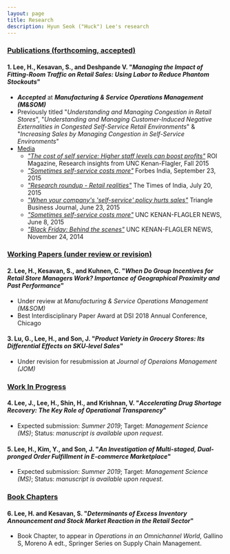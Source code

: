 ```yaml
---
layout: page
title: Research
description: Hyun Seok ("Huck") Lee's research
---
```



### <u>Publications (forthcoming, accepted) </u>
#### 1. Lee, H., Kesavan, S., and Deshpande V. "*Managing the Impact of Fitting-Room Traffic on Retail Sales: Using Labor to Reduce Phantom Stockouts*" 
* ***Accepted*** at ***Manufacturing & Service Operations Management (M&SOM)***
* Previously titled "*Understanding and Managing Congestion in Retail Stores*", "*Understanding and Managing Customer-Induced Negative Externalities in Congested Self-Service Retail Environments*" & "*Increasing Sales by Managing Congestion in Self-Service Environments*"
* <u>Media</u>
  * [*"The cost of self service: Higher staff levels can boost profits"*](http://contentviewer.adobe.com/s/ROI%20Magazine/43d7e10e-dd4d-4050-add4-f5dcc8372bf7/ROI%20Magazine-Fall%202015/05_Cost_of_Self_Service.html#page_0) ROI Magazine, Research insights from UNC Kenan-Flagler, Fall 2015
  * [*"Sometimes self-service costs more"*](http://www.forbesindia.com/article/kenanflagler/sometimes-selfservice-costs-more/41003/1) Forbes India, September 23, 2015
  * [*"Research roundup - Retail realities"*](https://timesofindia.indiatimes.com/home/education/news/Research-roundup-Retail-realities/articleshow/48139253.cms) The Times of India, July 20, 2015
  * [*"When your company's 'self-service' policy hurts sales"*](https://www.bizjournals.com/triangle/news/2015/06/23/when-your-companys-self-serve-policy-hurts-sales.html) Triangle Business Journal, June 23, 2015
  * [*"Sometimes self-service costs more"*](https://www.kenan-flagler.unc.edu/news/2015/06/ROI-selfservice) UNC KENAN-FLAGLER NEWS, June 8, 2015
  * [*"Black Friday: Behind the scenes"*](https://www.kenan-flagler.unc.edu/news/black-friday-behind-the-scenes/) UNC KENAN-FLAGLER NEWS, November 24, 2014

### <u>Working Papers (under review or revision)</u>
#### 2. Lee, H., Kesavan, S., and Kuhnen, C. "*When Do Group Incentives for Retail Store Managers Work? Importance of Geographical Proximity and Past Performance*" 
* Under review at *Manufacturing & Service Operations Management (M&SOM)*
* Best Interdisciplinary Paper Award at DSI 2018 Annual Conference, Chicago

#### 3. Lu, G., Lee, H., and Son, J. "*Product Variety in Grocery Stores: Its Differential Effects on SKU-level Sales*" 
* Under revision for resubmission at *Journal of Operaions Management (JOM)*


### <u>Work In Progress</u>
#### 4. Lee, J., Lee, H., Shin, H., and Krishnan, V. "*Accelerating Drug Shortage Recovery: The Key Role of Operational Transparency*" 
* Expected submission: *Summer 2019*; Target: *Management Science (MS)*; Status: *manuscript is available upon request*.

#### 5. Lee, H., Kim, Y., and Son, J. "*An Investigation of Multi-staged, Dual-pronged Order Fulfillment in E-commerce Marketplace*"
* Expected submission: *Summer 2019*; Target: *Management Science (MS)*; Status: *manuscript is available upon request*.


### <u>Book Chapters</u>
#### 6. Lee, H. and Kesavan, S. "*Determinants of Excess Inventory Announcement and Stock Market Reaction in the Retail Sector*"
* Book Chapter, to appear in *Operations in an Omnichannel World*, Gallino S, Moreno A edt., Springer Series on Supply Chain Management.

<!-- 
[click here for the most recent version of the paper]({{ BASE_PATH}}/pages/working_papers/sample-working-paper.pdf)
-->

<!-- Note: this is how to write a comment in HTML. Everything in here won't show up on your webpage.-->

<!--
To increase the size of the title, use fewer # in front of the paper title.
To decrease the size of the title, use more #. 
To remove the italics, remove the * before and after the description
To remove the underline from the title, remove the <u> tags (<u> and </u>)
-->
